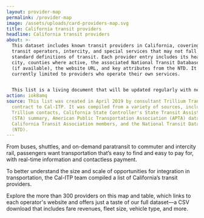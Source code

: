 ```yaml
---
layout: provider-map
permalink: /provider-map
image: /assets/uploads/card-providers-map.svg
title: California transit providers
headline: California transit providers
about: >-
  This dataset includes known transit providers in California, covering public
  transit operators, intercity, and special services that may not fall within
  standard definitions of transit. Each provider entry includes its headquarter
  city, counties where active, the associated National Transit Database (NTD) ID
  (if available), the website URL, and key attributes from the NTD. It is
  currently limited to providers who operate their own services.


  This list is a living document that will be updated regularly with new service provider information. If you have comments, additions, or corrections to this dataset, we're working on ways for you to share that feedback. Please check back soon.
action: iok8amq
source: This list was created in April 2019 by consultant Trillium Transit under
  contract to Cal-ITP. It was compiled from a variety of sources, including
  Trillium contacts, California State Controller's State Transit Assistance
  (STA) summary, American Public Transportation Association (APTA) database,
  California Transit Association members, and the National Transit Database
  (NTD).
---
```

From buses, shuttles, and on-demand paratransit to commuter and intercity rail, passengers want transportation that’s easy to find and easy to pay for, with real-time information and contactless payment.

To better understand the size and scale of opportunities for integration in transportation, the Cal-ITP team compiled a list of California’s transit providers.

Explore the more than 300 providers on this map and table, which links to each operator's website and offers just a taste of our full dataset—a CSV download that includes fare revenues, fleet size, vehicle type, and more.
